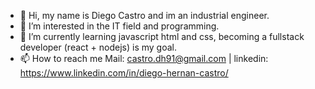 - 👋 Hi, my name is Diego Castro and im an industrial engineer.
- 👀 I’m interested in the IT field and programming.
- 🌱 I’m currently learning javascript html and css, becoming a fullstack developer (react + nodejs) is my goal. 
- 📫 How to reach me Mail: castro.dh91@gmail.com | linkedin: https://www.linkedin.com/in/diego-hernan-castro/

<!---
Castro-D/Castro-D is a ✨ special ✨ repository because its `README.md` (this file) appears on your GitHub profile.
You can click the Preview link to take a look at your changes.
--->
